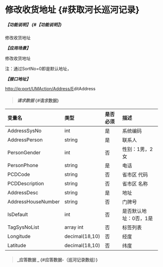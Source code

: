 # 修改收货地址 {#获取河长巡河记录}

##### _【功能说明】_ {#【功能说明】}

修改收货地址

_**【应用场景】**_

修改收货地址

注：通过SortNo=0即是默认地址，

_**【接口地址】**_

[http://ip:port/UMAction/Address/E](http://ip:port/HMQuery/PatrolRiver/GetPatrolRivers)ditAddress

> #### _请求数据_ {#请求数据}

| 变量名 | 类型 | 是否必须 | 描述 |
| :--- | :--- | :--- | :--- |
| AddressSysNo | int | 是 | 系统编码 |
| AddressPerson | string | 是 | 联系人 |
| PersonGender | int | 否 | 性别：1男，2女 |
| PersonPhone | string | 是 | 电话 |
| PCDCode | string | 否 | 省市区 代码 |
| PCDDescription | string | 否 | 省市区 名称 |
| AddressDesc | string | 是 | 地址 |
| AddressHouseNumber | string | 否 | 门牌号 |
| IsDefault | int | 否 | 是否默认地址：0否，1是 |
| TagSysNoList | array int | 否 | 标签列表 |
| Longitude | decimal\(18,10\) | 否 | 经度 |
| Latitude | decimal\(18,10\) | 否 | 纬度 |

> #### _应答数据 _ {#应答数据-（巡河记录数组）}



